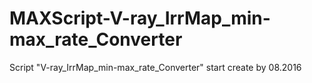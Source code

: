 # MAXScript-V-ray_IrrMap_min-max_rate_Converter
Script "V-ray_IrrMap_min-max_rate_Converter" start create by 08.2016
